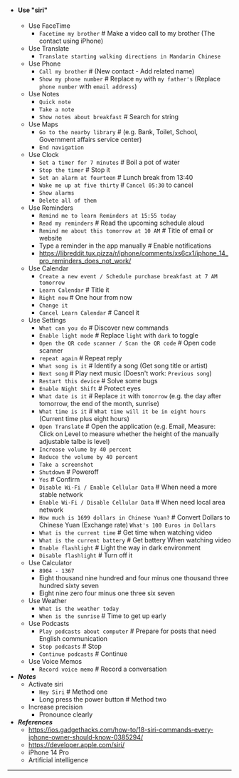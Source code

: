 - #### Use "siri"
    - Use FaceTime
        - `Facetime my brother` # Make a video call to my brother (The contact using iPhone)
    - Use Translate
        - `Translate starting walking directions in Mandarin Chinese`
    - Use Phone
        - `Call my brother` # (New contact - Add related name)
        - `Show my phone number` # Replace `my` with `my father's` (Replace `phone number` with `email address`)
    - Use Notes
        - `Quick note`
        - `Take a note`
        - `Show notes about breakfast` # Search for string
    - Use Maps
        - `Go to the nearby library` # (e.g. Bank, Toilet, School, Government affairs service center)
        - `End navigation`
    - Use Clock
        - `Set a timer for 7 minutes` # Boil a pot of water
        - `Stop the timer` # Stop it
        - `Set an alarm at fourteen` # Lunch break from 13:40
        - `Wake me up at five thirty` # `Cancel 05:30` to cancel
        - `Show alarms`
        - `Delete all of them`
    - Use Reminders
        - `Remind me to learn Reminders at 15:55 today`
        - `Read my reminders` # Read the upcoming schedule aloud
        - `Remind me about this tomorrow at 10 AM` # Title of email or website
        - Type a reminder in the app manually # Enable notifications
        - https://libreddit.tux.pizza/r/iphone/comments/xs6cx1/iphone_14_pro_reminders_does_not_work/
    - Use Calendar
        - `Create a new event / Schedule purchase breakfast at 7 AM tomorrow`
        - `Learn Calendar` # Title it
        - `Right now` # One hour from now
        - `Change it`
        - `Cancel Learn Calendar` # Cancel it
    - Use Settings
        - `What can you do` # Discover new commands
        - `Enable light mode` # Replace `light` with `dark` to toggle
        - `Open the QR code scanner / Scan the QR code` # Open code scanner
        - `repeat again` # Repeat reply
        - `What song is it` # Identify a song (Get song title or artist)
        - `Next song` # Play next music (Doesn't work: `Previous song`)
        - `Restart this device` # Solve some bugs
        - `Enable Night Shift` # Protect eyes
        - `What date is it` # Replace `it` with `tomorrow` (e.g. the day after tomorrow, the end of the month, sunrise)
        - `What time is it` # `What time will it be in eight hours` (Current time plus eight hours)
        - `Open Translate` # Open the application (e.g. Email, Measure: Click on Level to measure whether the height of the manually adjustable talbe is level)
        - `Increase volume by 40 percent`
        - `Reduce the volume by 40 percent`
        - `Take a screenshot`
        - `Shutdown` # Poweroff
        - `Yes` # Confirm
        - `Disable Wi-Fi / Enable Cellular Data` # When need a more stable network
        - `Enable Wi-Fi / Disable Cellular Data` # When need local area network
        - `How much is 1699 dollars in Chinese Yuan?` # Convert Dollars to Chinese Yuan (Exchange rate) `What's 100 Euros in Dollars`
        - `What is the current time` # Get time when watching video
        - `What is the current battery` # Get battery When watching video
        - `Enable flashlight` # Light the way in dark environment
        - `Disable flashlight` # Turn off it
    - Use Calculator
        - `8904 - 1367`
        - Eight thousand nine hundred and four minus one thousand three hundred sixty seven
        - Eight nine zero four minus one three six seven
    - Use Weather
        - `What is the weather today`
        - `When is the sunrise` # Time to get up early
    - Use Podcasts
        - `Play podcasts about computer` # Prepare for posts that need English communication
        - `Stop podcasts` # Stop
        - `Continue podcasts` # Continue
    - Use Voice Memos
        - `Record voice memo` # Record a conversation
- ***Notes***
    - Activate siri
        - `Hey Siri` # Method one
        - Long press the power button # Method two
    - Increase precision
        - Pronounce clearly
- ***References***
    - https://ios.gadgethacks.com/how-to/18-siri-commands-every-iphone-owner-should-know-0385294/
    - https://developer.apple.com/siri/
    - iPhone 14 Pro
    - Artificial intelligence
- ---
